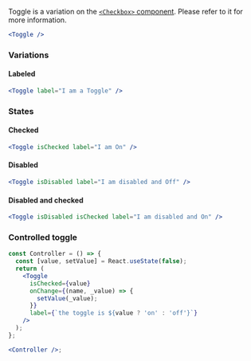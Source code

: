 Toggle is a variation on the [`<Checkbox>` component](#checkbox).
Please refer to it for more information.

```jsx
<Toggle />
```

### Variations

#### Labeled

```jsx
<Toggle label="I am a Toggle" />
```

### States

#### Checked

```jsx
<Toggle isChecked label="I am On" />
```

#### Disabled

```jsx
<Toggle isDisabled label="I am disabled and Off" />
```

#### Disabled and checked

```jsx
<Toggle isDisabled isChecked label="I am disabled and On" />
```

### Controlled toggle

```jsx
const Controller = () => {
  const [value, setValue] = React.useState(false);
  return (
    <Toggle
      isChecked={value}
      onChange={(name, _value) => {
        setValue(_value);
      }}
      label={`the toggle is ${value ? 'on' : 'off'}`}
    />
  );
};

<Controller />;
```
